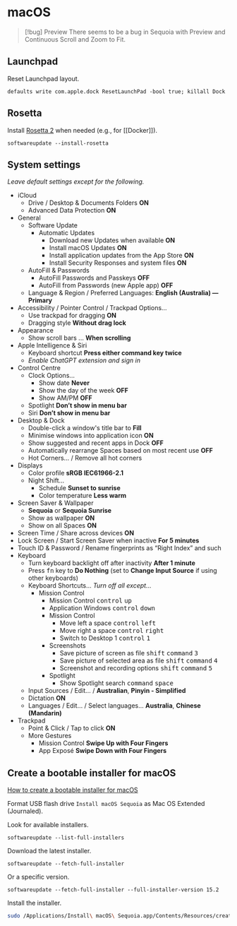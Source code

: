 # macOS

> [!bug] Preview
> There seems to be a bug in Sequoia with Preview and Continuous Scroll and Zoom to Fit.

## Launchpad

Reset Launchpad layout.

```shell
defaults write com.apple.dock ResetLaunchPad -bool true; killall Dock
```

## Rosetta

Install [Rosetta 2](https://support.apple.com/en-au/102527) when needed (e.g., for [[Docker]]).

```shell
softwareupdate --install-rosetta
```

## System settings

*Leave default settings except for the following.*

- iCloud
	- Drive / Desktop & Documents Folders **ON**
	- Advanced Data Protection **ON**
- General
	- Software Update
		- Automatic Updates
			- Download new Updates when available **ON**
			- Install macOS Updates **ON**
			- Install application updates from the App Store **ON**
			- Install Security Responses and system files **ON**
	- AutoFill & Passwords
		- AutoFill Passwords and Passkeys **OFF**
		- AutoFill from Passwords (new Apple app) **OFF**
	- Language & Region / Preferred Languages: **English (Australia) — Primary**
- Accessibility / Pointer Control / Trackpad Options…
	- Use trackpad for dragging **ON**
	- Dragging style **Without drag lock**
- Appearance
	- Show scroll bars ... **When scrolling**
- Apple Intelligence & Siri
	- Keyboard shortcut **Press either command key twice**
	- *Enable ChatGPT extension and sign in*
- Control Centre
	- Clock Options…
		- Show date **Never**
		- Show the day of the week **OFF**
		- Show AM/PM **OFF**
	- Spotlight **Don’t show in menu bar**
	- Siri **Don’t show in menu bar**
- Desktop & Dock
	- Double-click a window's title bar to **Fill**
	- Minimise windows into application icon **ON**
	- Show suggested and recent apps in Dock **OFF**
	- Automatically rearrange Spaces based on most recent use **OFF**
	- Hot Corners… / Remove all hot corners
- Displays
	- Color profile **sRGB IEC61966-2.1**
	- Night Shift…
		- Schedule **Sunset to sunrise**
		- Color temperature **Less warm**
- Screen Saver & Wallpaper
	- **Sequoia** or **Sequoia Sunrise**
	- Show as wallpaper **ON**
	- Show on all Spaces **ON**
- Screen Time / Share across devices **ON**
- Lock Screen / Start Screen Saver when inactive **For 5 minutes**
- Touch ID & Password / Rename fingerprints as “Right Index” and such
- Keyboard
	- Turn keyboard backlight off after inactivity **After 1 minute**
	- Press <kbd>fn</kbd> key to **Do Nothing** (set to **Change Input Source** if using other keyboards)
	- Keyboard Shortcuts… *Turn off all except…*
		- Mission Control
			- Mission Control <kbd>control</kbd> <kbd>up</kbd>
			- Application Windows <kbd>control</kbd> <kbd>down</kbd>
			- Mission Control
				- Move left a space <kbd>control</kbd> <kbd>left</kbd>
				- Move right a space <kbd>control</kbd> <kbd>right</kbd>
				- Switch to Desktop 1 <kbd>control</kbd> <kbd>1</kbd>
			- Screenshots
				- Save picture of screen as file <kbd>shift</kbd> <kbd>command</kbd> <kbd>3</kbd>
				- Save picture of selected area as file <kbd>shift</kbd> <kbd>command</kbd> <kbd>4</kbd>
				- Screenshot and recording options <kbd>shift</kbd> <kbd>command</kbd> <kbd>5</kbd>
			- Spotlight
				- Show Spotlight search <kbd>command</kbd> <kbd>space</kbd>
	- Input Sources / Edit… / **Australian**, **Pinyin - Simplified**
	- Dictation **ON**
	- Languages / Edit… / Select languages… **Australia**, **Chinese (Mandarin)**
- Trackpad
	- Point & Click / Tap to click **ON**
	- More Gestures
		- Mission Control **Swipe Up with Four Fingers**
		- App Exposé **Swipe Down with Four Fingers**

## Create a bootable installer for macOS

[How to create a bootable installer for macOS](https://sUpport.apple.com/en-us/HT201372)

Format USB flash drive `Install macOS Sequoia` as Mac OS Extended (Journaled).

Look for available installers.

```shell
softwareupdate --list-full-installers
```

Download the latest installer.

```shell
softwareupdate --fetch-full-installer
```

Or a specific version.

```shell
softwareupdate --fetch-full-installer --full-installer-version 15.2
```

Install the installer.

```zsh
sudo /Applications/Install\ macOS\ Sequoia.app/Contents/Resources/createinstallmedia --volume /Volumes/Install\ macOS\ Sequoia
```
